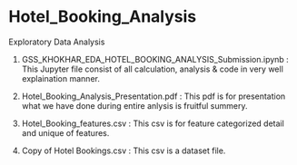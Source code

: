 # Hotel_Booking_Analysis
Exploratory Data Analysis

1) GSS_KHOKHAR_EDA_HOTEL_BOOKING_ANALYSIS_Submission.ipynb : This Jupyter file consist of all calculation, analysis & code in very well explaination manner.

2) Hotel_Booking_Analysis_Presentation.pdf : This pdf is for presentation what we have done during entire anlysis is fruitful summery.

3) Hotel_Booking_features.csv : This csv is for feature categorized detail and unique of features.

4) Copy of Hotel Bookings.csv : This csv is a dataset file.
